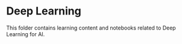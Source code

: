 # Deep Learning
This folder contains learning content and notebooks related to Deep Learning for AI.


